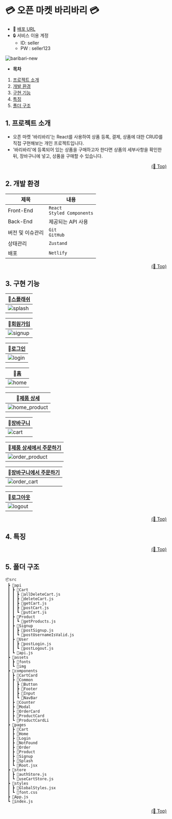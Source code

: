# 💳 오픈 마켓 바리바리 💳
* 🔗 [배포 URL](https://open-market-baribari.netlify.app/)
* 🔒 서비스 이용 계정
  - ID: seller
  - PW : seller123
  
![baribari-new](https://github.com/konveloper/open-market-baribari/assets/109451148/6d1ca4e3-f434-4218-b85f-4ef974fa9866)

* **목차**
1. [프로젝트 소개](#1-프로젝트-소개)
2. [개발 환경](#2-개발-환경)
3. [구현 기능](#3-구현-기능)
4. [특징](#4-특징)
5. [폴더 구조](#5-폴더-구조)

## 1. 프로젝트 소개
* 오픈 마켓 '바리바리'는 React를 사용하여 상품 등록, 결제, 상품에 대한 CRUD를 직접 구현해보는 개인 프로젝트입니다.
* '바리바리'에 등록되어 있는 상품을 구매하고자 한다면 상품의 세부사항을 확인한 뒤, 장바구니에 넣고, 상품을 구매할 수 있습니다.

<p align="right"><a href="#top">(🔼 Top)</a></p>

## 2. 개발 환경

| 제목             | 내용                                               | 
| ---------------- | -------------------------------------------------- |
| Front-End        | `React` <br> `Styled Components` |
| Back-End         | 제공되는 API 사용                                  |
| 버전 및 이슈관리 | `Git`<br>`GitHub`                      |
| 상태관리 | `Zustand`|
|배포           |`Netlify`|

<p align="right"><a href="#top">(🔼 Top)</a></p>

## 3. 구현 기능

| 🔗[스플래쉬](https://github.com/konveloper/open-market-baribari/tree/main/src/pages/Splash) | 
| ------------------------------------------------------------------------------------------|
| ![splash](https://github.com/konveloper/open-market-baribari/assets/109451148/e4245301-5fd2-4c4b-a14e-3600a2382844) |

| 🔗[회원가입](https://github.com/konveloper/open-market-baribari/tree/main/src/pages/Signup)  | 
| ------------------------------------------------------------------------------------------|
|![signup](https://github.com/konveloper/open-market-baribari/assets/109451148/093dee92-2627-44a7-bb6c-da7e1a783549)|

 🔗[로그인](https://github.com/konveloper/open-market-baribari/tree/main/src/pages/Login)   |
| ------------------------------------------------------------------------------------------|
|![login](https://github.com/konveloper/open-market-baribari/assets/109451148/2ffaf531-cc2a-4b34-83b4-1b5abb0c2b3b)|

| 🔗[홈](https://github.com/konveloper/open-market-baribari/tree/main/src/pages/Home) |
| ------------------------------------------------------------------------------------------|
|![home](https://github.com/konveloper/open-market-baribari/assets/109451148/208b121c-fdd4-4d77-859e-ecb8e2760ef2)|


| 🔗[제품 상세](https://github.com/konveloper/open-market-baribari/tree/main/src/pages/Product) |
| ------------------------------------------------------------------------------------------|
|![home_product](https://github.com/konveloper/open-market-baribari/assets/109451148/3c59fbff-3352-4f01-9607-8e032d01e587)|

| 🔗[장바구니](https://github.com/konveloper/open-market-baribari/tree/main/src/pages/Cart)  |
| ------------------------------------------------------------------------------------------|
|![cart](https://github.com/konveloper/open-market-baribari/assets/109451148/b6410468-f424-4f22-a06a-e217a752e97a)|

| 🔗[제품 상세에서 주문하기](https://github.com/konveloper/open-market-baribari/blob/main/src/pages/Order/Order.jsx) |
| ------------------------------------------------------------------------------------------|
|![order_product](https://github.com/konveloper/open-market-baribari/assets/109451148/f2f97fd0-39d0-4aed-be29-be86babee724)|

|  🔗[장바구니에서 주문하기](https://github.com/konveloper/open-market-baribari/blob/main/src/pages/Order/Order.jsx) | 
| ------------------------------------------------------------------------------------------|
|![order_cart](https://github.com/konveloper/open-market-baribari/assets/109451148/ab1647cd-dd04-478c-a5d5-5b2c3ae7649b)|

| 🔗[로그아웃](https://github.com/konveloper/open-market-baribari/blob/main/src/components/Modal/ModalLogout.jsx) |
| ------------------------------------------------------------------------------------------|
|![logout](https://github.com/konveloper/open-market-baribari/assets/109451148/b7b3bcd1-854c-44e0-91df-7d2e8a7e0400)|

<p align="right"><a href="#top">(🔼 Top)</a></p>

## 4. 특징

<p align="right"><a href="#top">(🔼 Top)</a></p>

## 5. 폴더 구조
```
📦src
 ┣ 📂api
 ┃ ┣ 📂Cart
 ┃ ┃ ┣ 📜allDeleteCart.js
 ┃ ┃ ┣ 📜deleteCart.js
 ┃ ┃ ┣ 📜getCart.js
 ┃ ┃ ┣ 📜postCart.js
 ┃ ┃ ┗ 📜putCart.js
 ┃ ┣ 📂Product
 ┃ ┃ ┗ 📜getProducts.js
 ┃ ┣ 📂Signup
 ┃ ┃ ┣ 📜postSignup.js
 ┃ ┃ ┗ 📜postUsernameIsValid.js
 ┃ ┣ 📂User
 ┃ ┃ ┣ 📜postLogin.js
 ┃ ┃ ┗ 📜postLogout.js
 ┃ ┗ 📜api.js
 ┣ 📂assets
 ┃ ┣ 📂fonts
 ┃ ┗ 📂img
 ┣ 📂components
 ┃ ┣ 📂CartCard
 ┃ ┣ 📂Common
 ┃ ┃ ┣ 📂Button
 ┃ ┃ ┣ 📂Footer
 ┃ ┃ ┣ 📂Input
 ┃ ┃ ┗ 📂NavBar
 ┃ ┣ 📂Counter
 ┃ ┣ 📂Modal
 ┃ ┣ 📂OrderCard
 ┃ ┣ 📂ProductCard
 ┃ ┗ 📂ProductCardLi
 ┣ 📂pages
 ┃ ┣ 📂Cart
 ┃ ┣ 📂Home
 ┃ ┣ 📂Login
 ┃ ┣ 📂NotFound
 ┃ ┣ 📂Order
 ┃ ┣ 📂Product
 ┃ ┣ 📂Signup
 ┃ ┣ 📂Splash
 ┃ ┗ 📜Root.jsx
 ┣ 📂store
 ┃ ┣ 📜authStore.js
 ┃ ┗ 📜useCartStore.js
 ┣ 📂styles
 ┃ ┣ 📜GlobalStyles.jsx
 ┃ ┗ 📜font.css
 ┣ 📜App.js
 ┗ 📜index.js
```
 
<p align="right"><a href="#top">(🔼 Top)</a></p>


